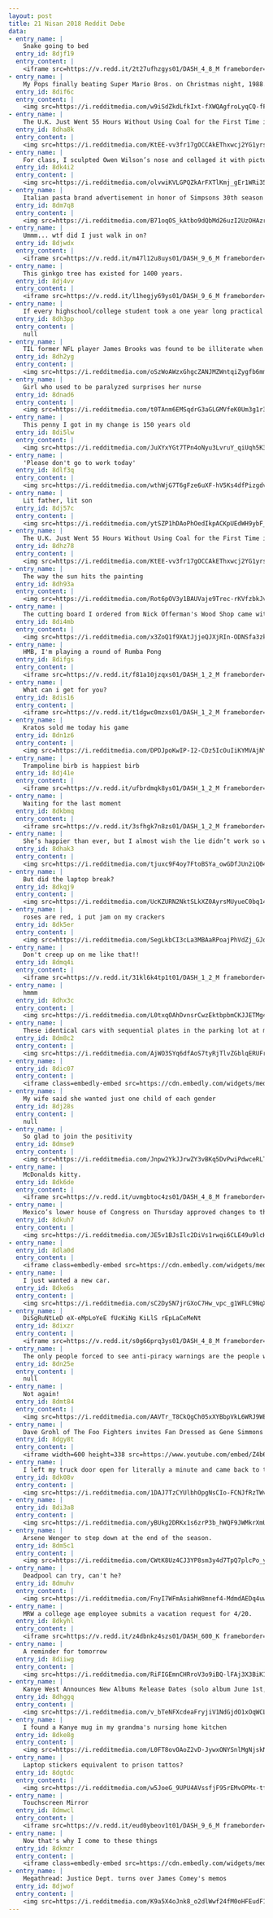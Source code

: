 ```yaml
---
layout: post
title: 21 Nisan 2018 Reddit Debe
data:
- entry_name: |
    Snake going to bed
  entry_id: 8djf19
  entry_content: |
    <iframe src=https://v.redd.it/2t27ufhzgys01/DASH_4_8_M frameborder=0></iframe>
- entry_name: |
    My Pops finally beating Super Mario Bros. on Christmas night, 1988. The Nintendo was a present for me and my sister.
  entry_id: 8dif6c
  entry_content: |
    <img src=https://i.redditmedia.com/w9iSdZkdLfkIxt-fXWQAgfroLyqCQ-fFysfZF1Q32CE.png?s=e1e059bfaedd7e88d5a15f70330de169 frameborder=0>
- entry_name: |
    The U.K. Just Went 55 Hours Without Using Coal for the First Time in History
  entry_id: 8dha8k
  entry_content: |
    <img src=https://i.redditmedia.com/KtEE-vv3fr17gOCCAkEThxwcj2YG1yrscLmA23SimjA.jpg?s=23744d56a5d4163c5a2e92c92824b4fb frameborder=0>
- entry_name: |
    For class, I sculpted Owen Wilson’s nose and collaged it with pictures of Owen Wilson to create Owen Wilson’s Wow meme. My teacher did not get it.
  entry_id: 8dk4i2
  entry_content: |
    <img src=https://i.redditmedia.com/olvwiKVLGPQZkArFXTlKmj_gEr1WRi35vTGP2AJouc4.jpg?s=c523e50fa8e577401b344958bc46d162 frameborder=0>
- entry_name: |
    Italian pasta brand advertisement in honor of Simpsons 30th season
  entry_id: 8dm7q8
  entry_content: |
    <img src=https://i.redditmedia.com/B71oqOS_kAtbo9dQbMd26uzI2UzOHAzrp0BZMc7YkIM.png?s=02365b6387f5a17ba40cf80f961615cc frameborder=0>
- entry_name: |
    Ummm... wtf did I just walk in on?
  entry_id: 8djwdx
  entry_content: |
    <iframe src=https://v.redd.it/m47l12u8uys01/DASH_9_6_M frameborder=0></iframe>
- entry_name: |
    This ginkgo tree has existed for 1400 years.
  entry_id: 8dj4vv
  entry_content: |
    <iframe src=https://v.redd.it/l1hegjy69ys01/DASH_9_6_M frameborder=0></iframe>
- entry_name: |
    If every highschool/college student took a one year long practical course where they work one semester in retail and one semester in food service, there would be far less rude customers
  entry_id: 8dh3pp
  entry_content: |
    null
- entry_name: |
    TIL former NFL player James Brooks was found to be illiterate when he was unable to read court documents after admitting to not paying over $100k in child support. When the judge asked how he graduated from Auburn without being able to read, he said, Didn't have to go to to class.
  entry_id: 8dh2yg
  entry_content: |
    <img src=https://i.redditmedia.com/oSzWoAWzxGhgcZANJMZWntqiZygfb6mmBzYbKTCaA6k.jpg?s=a5c13b90168b03ef1b2e73100c5bb736 frameborder=0>
- entry_name: |
    Girl who used to be paralyzed surprises her nurse
  entry_id: 8dnad6
  entry_content: |
    <img src=https://i.redditmedia.com/t0TAnm6EMSqdrG3aGLGMVfeK0Um3g1r3Oeqf7UapUIc.gif?fm=jpg&s=505eb1893635af284b4e6332f383215b frameborder=0>
- entry_name: |
    This penny I got in my change is 150 years old
  entry_id: 8di5lw
  entry_content: |
    <img src=https://i.redditmedia.com/JuXYxYGt7TPn4oNyu3LvruY_qiUqh5K3Fkr2L9rLIc4.jpg?s=5fc24d8f504438abebfa4755a8e36981 frameborder=0>
- entry_name: |
    'Please don't go to work today'
  entry_id: 8dlf3q
  entry_content: |
    <img src=https://i.redditmedia.com/wthWjG7T6gFze6uXF-hV5Ks4dfPizgdvXWBNO2MKU1k.jpg?s=de1b562745a95e09599a9b44038478c3 frameborder=0>
- entry_name: |
    Lit father, lit son
  entry_id: 8dj57c
  entry_content: |
    <img src=https://i.redditmedia.com/ytSZP1hDAoPhOedIkpACKpUEdWH9ybF_WXGn8tme4XM.jpg?s=56d016f0e009f06680956ecf754494b9 frameborder=0>
- entry_name: |
    The U.K. Just Went 55 Hours Without Using Coal for the First Time in History
  entry_id: 8dhz78
  entry_content: |
    <img src=https://i.redditmedia.com/KtEE-vv3fr17gOCCAkEThxwcj2YG1yrscLmA23SimjA.jpg?s=23744d56a5d4163c5a2e92c92824b4fb frameborder=0>
- entry_name: |
    The way the sun hits the painting
  entry_id: 8dh93a
  entry_content: |
    <img src=https://i.redditmedia.com/Rot6pOV3y1BAUVaje9Trec-rKVfzbkJvYZnhF5Nl4sc.jpg?s=b4e1c3a4822955003b45d5675e93cb7b frameborder=0>
- entry_name: |
    The cutting board I ordered from Nick Offerman's Wood Shop came with a note.
  entry_id: 8di4mb
  entry_content: |
    <img src=https://i.redditmedia.com/x3ZoQ1f9XAtJjjeQJXjRIn-ODNSfa3zk9slg6AppxOw.jpg?s=5e2ade02e5b82cfeeb353cee937d6c0e frameborder=0>
- entry_name: |
    HMB, I'm playing a round of Rumba Pong
  entry_id: 8difgs
  entry_content: |
    <iframe src=https://v.redd.it/f81a10jzqxs01/DASH_1_2_M frameborder=0></iframe>
- entry_name: |
    What can i get for you?
  entry_id: 8dis16
  entry_content: |
    <iframe src=https://v.redd.it/t1dgwc0mzxs01/DASH_1_2_M frameborder=0></iframe>
- entry_name: |
    Kratos sold me today his game
  entry_id: 8dn1z6
  entry_content: |
    <img src=https://i.redditmedia.com/DPDJpoKwIP-I2-CDz5IcOuIiKYMVAjNYnPhmeOiaUFA.jpg?s=94d442702b7a7229fe194c4560d4daf3 frameborder=0>
- entry_name: |
    Trampoline birb is happiest birb
  entry_id: 8dj41e
  entry_content: |
    <iframe src=https://v.redd.it/ufbrdmqk8ys01/DASH_1_2_M frameborder=0></iframe>
- entry_name: |
    Waiting for the last moment
  entry_id: 8dkbmq
  entry_content: |
    <iframe src=https://v.redd.it/3sfhgk7n8zs01/DASH_1_2_M frameborder=0></iframe>
- entry_name: |
    She’s happier than ever, but I almost wish the lie didn’t work so well.
  entry_id: 8dhak3
  entry_content: |
    <img src=https://i.redditmedia.com/tjuxc9F4oy7FtoBSYa_owGDfJUn2iQ04Zp2wfn5phvQ.jpg?s=31a8590027c3ff2ec48082aafdda8c5c frameborder=0>
- entry_name: |
    But did the laptop break?
  entry_id: 8dkqj9
  entry_content: |
    <img src=https://i.redditmedia.com/UcKZURN2NktSLkXZ0AyrsMUyueC0bq14bcc5V964O38.png?s=b78e4a00582d4b131d10266c2b2d3440 frameborder=0>
- entry_name: |
    roses are red, i put jam on my crackers
  entry_id: 8dk5er
  entry_content: |
    <img src=https://i.redditmedia.com/SegLkbCI3cLa3MBAaRPoajPhVdZj_GJonJcSqup9LQ8.jpg?s=f17edf400d2d70617fae1171cc52d475 frameborder=0>
- entry_name: |
    Don't creep up on me like that!!
  entry_id: 8dmq4i
  entry_content: |
    <iframe src=https://v.redd.it/31kl6k4tp1t01/DASH_1_2_M frameborder=0></iframe>
- entry_name: |
    hmmm
  entry_id: 8dhx3c
  entry_content: |
    <img src=https://i.redditmedia.com/L0txqOAhDvnsrCwzEktbpbmCKJJETMg433FWxfjZlHc.jpg?s=5483cdbf2b20885edd59f833484b280f frameborder=0>
- entry_name: |
    These identical cars with sequential plates in the parking lot at my local shopping mall.
  entry_id: 8dm8c2
  entry_content: |
    <img src=https://i.redditmedia.com/AjWO3SYq6dfAoS7tyRjTlvZGblqERUFrpgwsCV7mtEE.jpg?s=32a93c0aa960238123f91a67867fff91 frameborder=0>
- entry_name: |
  entry_id: 8dic07
  entry_content: |
    <iframe class=embedly-embed src=https://cdn.embedly.com/widgets/media.html?src=https%3A%2F%2Fgfycat.com%2Fifr%2FIlliterateOilyCarp&url=https%3A%2F%2Fgfycat.com%2FIlliterateOilyCarp&image=https%3A%2F%2Fthumbs.gfycat.com%2FIlliterateOilyCarp-size_restricted.gif&key=522baf40bd3911e08d854040d3dc5c07&type=text%2Fhtml&schema=gfycat width=600 height=600 scrolling=no frameborder=0 allowfullscreen></iframe>
- entry_name: |
    My wife said she wanted just one child of each gender
  entry_id: 8dj28s
  entry_content: |
    null
- entry_name: |
    So glad to join the positivity
  entry_id: 8dmse9
  entry_content: |
    <img src=https://i.redditmedia.com/Jnpw2YkJJrwZY3vBKq5DvPwiPdwceRLTXaJC0PQQwWM.jpg?s=843ad0f463f3d65b3450f23a7f2608a2 frameborder=0>
- entry_name: |
    McDonalds kitty.
  entry_id: 8dk6de
  entry_content: |
    <iframe src=https://v.redd.it/uvmgbtoc4zs01/DASH_4_8_M frameborder=0></iframe>
- entry_name: |
    Mexico’s lower house of Congress on Thursday approved changes to the constitution to eliminate immunity from prosecution for all public servants, including lawmakers and the president, a move meant to tackle deeply entrenched corruption.
  entry_id: 8dkuh7
  entry_content: |
    <img src=https://i.redditmedia.com/JE5v1BJsIlc2DiVs1rwqi6CLE49u9lcH1SVOoMRTF3k.jpg?s=4cb7ec0ff52613beffebf811899c3120 frameborder=0>
- entry_name: |
  entry_id: 8dla0d
  entry_content: |
    <iframe class=embedly-embed src=https://cdn.embedly.com/widgets/media.html?src=https%3A%2F%2Fgfycat.com%2Fifr%2FCavernousSingleChimpanzee&url=https%3A%2F%2Fgfycat.com%2FCavernousSingleChimpanzee&image=https%3A%2F%2Fthumbs.gfycat.com%2FCavernousSingleChimpanzee-size_restricted.gif&key=522baf40bd3911e08d854040d3dc5c07&type=text%2Fhtml&schema=gfycat width=600 height=480 scrolling=no frameborder=0 allowfullscreen></iframe>
- entry_name: |
    I just wanted a new car.
  entry_id: 8dke6s
  entry_content: |
    <img src=https://i.redditmedia.com/sC2DySN7jrGXoC7Hw_vpc_g1WFLC9NqXZVSeC2Z2Z9k.png?s=7071409c09451c4c9091ab9c918062fe frameborder=0>
- entry_name: |
    DiSgRuNtLeD eX-eMpLoYeE fUcKiNg KiLlS rEpLaCeMeNt
  entry_id: 8dixzr
  entry_content: |
    <iframe src=https://v.redd.it/s0g66prq3ys01/DASH_4_8_M frameborder=0></iframe>
- entry_name: |
    The only people forced to see anti-piracy warnings are the people who don't pirate movies.
  entry_id: 8dn25e
  entry_content: |
    null
- entry_name: |
    Not again!
  entry_id: 8dmt84
  entry_content: |
    <img src=https://i.redditmedia.com/AAVTr_T8CkQgCh05xXYBbpVkL6WRJ9WEgSkJ-mZFL1U.png?s=37dfdc8de9471455590934116cd9cee1 frameborder=0>
- entry_name: |
    Dave Grohl of The Foo Fighters invites Fan Dressed as Gene Simmons on Stage and The Kid Shreds. Austin, Tx 4-18-18
  entry_id: 8dgy8t
  entry_content: |
    <iframe width=600 height=338 src=https://www.youtube.com/embed/Z4b6BPaO944?feature=oembed&enablejsapi=1 frameborder=0 allow=autoplay; encrypted-media allowfullscreen></iframe>
- entry_name: |
    I left my truck door open for literally a minute and came back to this good boy. He’s not mine. Do dogs get to choose their owners like wands choose wizards?
  entry_id: 8dk08v
  entry_content: |
    <img src=https://i.redditmedia.com/1DAJ7TzCYUlbhOpgNsCIo-FCNJfRzTWv8oAdD1xHtXo.jpg?s=a1881c45b370a75c85afb86636589f9b frameborder=0>
- entry_name: |
  entry_id: 8di3a8
  entry_content: |
    <img src=https://i.redditmedia.com/yBUkg2DRKx1s6zrP3b_hWQF9JWMkrXmUZmjXTK3yfl0.jpg?s=5b17af8c1957830fa36cd442a5dd1598 frameborder=0>
- entry_name: |
    Arsene Wenger to step down at the end of the season.
  entry_id: 8dm5c1
  entry_content: |
    <img src=https://i.redditmedia.com/CWtK8Uz4CJ3YP8sm3y4d7TpQ7plcPo_y40_v8piXoU8.jpg?s=470e61a6bc323ccf0706eacd226cc43f frameborder=0>
- entry_name: |
    Deadpool can try, can't he?
  entry_id: 8dmuhv
  entry_content: |
    <img src=https://i.redditmedia.com/FnyI7WFmAsiahW8mnef4-MdmdAEDq4uw1ZDykD580rM.gif?fm=jpg&s=45f9b90b43127cb5edc93e3725add16b frameborder=0>
- entry_name: |
    MRW a college age employee submits a vacation request for 4/20.
  entry_id: 8dkyhl
  entry_content: |
    <iframe src=https://v.redd.it/z4dbnkz4szs01/DASH_600_K frameborder=0></iframe>
- entry_name: |
    A reminder for tomorrow
  entry_id: 8diiwg
  entry_content: |
    <img src=https://i.redditmedia.com/RiFIGEmnCHRroV3o9iBQ-lFAj3X3BiK1HTO6cVWxVVM.jpg?s=d2e27b011789c52753654129bafcec26 frameborder=0>
- entry_name: |
    Kanye West Announces New Albums Release Dates (solo album June 1st, another album with Kid Cudi on June 8)
  entry_id: 8dhggq
  entry_content: |
    <img src=https://i.redditmedia.com/v_bTeNFXcdeaFryjiV1NdGjdO1xOqWCL6NdQ3TPKe1Q.jpg?s=7bc145d353cf575fd48edb11a0b4c0c9 frameborder=0>
- entry_name: |
    I found a Kanye mug in my grandma's nursing home kitchen
  entry_id: 8dke8g
  entry_content: |
    <img src=https://i.redditmedia.com/L0FT8ovOAoZ2vD-JywxONYSnlMgNjskNU-NR-ODCagw.jpg?s=d434d90081702ac7c0f56eba80c1dda9 frameborder=0>
- entry_name: |
    Laptop stickers equivalent to prison tattos?
  entry_id: 8dgtdc
  entry_content: |
    <img src=https://i.redditmedia.com/w5JoeG_9UPU4AVssfjF95rEMvOPMx-tf52aPxzWQc_M.png?s=7918ddf9f96e4160ad7fac0588941417 frameborder=0>
- entry_name: |
    Touchscreen Mirror
  entry_id: 8dmwcl
  entry_content: |
    <iframe src=https://v.redd.it/eud0ybeov1t01/DASH_9_6_M frameborder=0></iframe>
- entry_name: |
    Now that's why I come to these things
  entry_id: 8dkmzr
  entry_content: |
    <iframe class=embedly-embed src=https://cdn.embedly.com/widgets/media.html?src=https%3A%2F%2Fgfycat.com%2Fifr%2FPoliticalPointlessCricket&url=https%3A%2F%2Fgfycat.com%2FPoliticalPointlessCricket&image=https%3A%2F%2Fthumbs.gfycat.com%2FPoliticalPointlessCricket-size_restricted.gif&key=2aa3c4d5f3de4f5b9120b660ad850dc9&type=text%2Fhtml&schema=gfycat width=600 height=338 scrolling=no frameborder=0 allowfullscreen></iframe>
- entry_name: |
    Megathread: Justice Dept. turns over James Comey's memos
  entry_id: 8djwof
  entry_content: |
    <img src=https://i.redditmedia.com/K9a5X4oJnk8_o2dlWwf24fM0oHFEudF16sF4LLH1RGU.jpg?s=fda00eea4c216237a07ac15dfe054ca8 frameborder=0>
---
```


